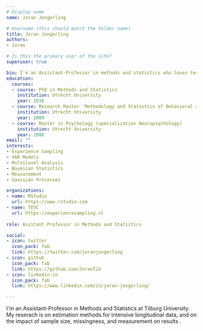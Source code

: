 ```yaml
---
# Display name
name: Joran Jongerling

# Username (this should match the folder name)
title: Joran Jongerling
authors:
- Joran

# Is this the primary user of the site?
superuser: true

bio: I'm an Assistant-Professor in methods and statistics who loves teaching, programming, and intensive longitudinal methods.
education:
  courses:
  - course: PhD in Methods and Statistics
    institution: Utrecht University
    year: 2016
  - course: Research Master 'Methodology and Statistics of Behavioral and Social Sciences'
    institution: Utrecht University
    year: 2009
  - course: Master in Psychology (specialization Neuropsychology)
    institution: Utrecht University
    year: 2006
email: ""
interests:
- Experience Sampling
- VAR Models
- Multilevel Analysis
- Bayesian Statistics
- Measurement
- Gaussian Processes

organizations:
- name: RStudio
  url: https://www.rstudio.com
- name: TESC
  url: https://experiencesampling.nl
  
role: Assitant-Professor in Methods and Statistics

social:
- icon: twitter
  icon_pack: fab
  link: https://twitter.com/joranjongerling
- icon: github
  icon_pack: fab
  link: https://github.com/JoranTiU
- icon: linkedin-in
  icon_pack: fab
  link: https://www.linkedin.com/in/joran-jongerling/

---
```



I'm an Assistant-Professor in Methods and Statistics at Tilburg University. My reserach is on estimation methods for intensive longitudinal data, and on the impact of sample size, missingness, and measurement on results .
